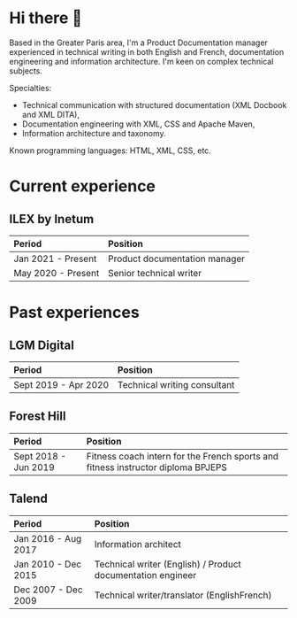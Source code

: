 # Hi there 👋

Based in the Greater Paris area, I'm a Product Documentation manager experienced in technical writing in both English and French, documentation engineering and information architecture.
I'm keen on complex technical subjects.

Specialties: 
* Technical communication with structured documentation (XML Docbook and XML DITA), 
* Documentation engineering with XML, CSS and Apache Maven,
* Information architecture and taxonomy.

Known programming languages: HTML, XML, CSS, etc.

# Current experience
## ILEX by Inetum

|Period|Position|
| :------------------ | :---------------------------- |
| Jan 2021 - Present  | Product documentation manager |
| May 2020 - Present  | Senior technical writer       |

# Past experiences
## LGM Digital

|Period|Position|
| :------------------ | :---------------------------- |
| Sept 2019 - Apr 2020  |  Technical writing consultant |

## Forest Hill

|Period|Position|
| :------------------ | :---------------------------- |
| Sept 2018 - Jun 2019  |  Fitness coach intern for the French sports and fitness instructor diploma BPJEPS |

## Talend

|Period|Position|
| :------------------ | :---------------------------- |
| Jan 2016 - Aug 2017  | Information architect |
| Jan 2010 - Dec 2015 | Technical writer (English) / Product documentation engineer |
| Dec 2007 - Dec 2009 | Technical writer/translator (EnglishFrench) |



<!--
**marielelandais/marielelandais** is a ✨ _special_ ✨ repository because its `README.md` (this file) appears on your GitHub profile.

Here are some ideas to get you started:

- 🔭 I’m currently working on ...
- 🌱 I’m currently learning ...
- 👯 I’m looking to collaborate on ...
- 🤔 I’m looking for help with ...
- 💬 Ask me about ...
- 📫 How to reach me: ...
- 😄 Pronouns: ...
- ⚡ Fun fact: ...
-->
